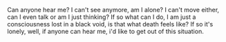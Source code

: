 Can anyone hear me? I can't see anymore, am I alone? I can't move either, can I even talk or am I just thinking? If so what can I do, I am just a consciousness lost in a black 
void, is that what death feels like? If so it's lonely, well, if anyone can hear me, i'd like to get out of this situation.
